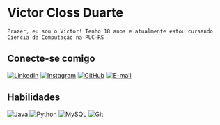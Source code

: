 # Victor Closs Duarte
    Prazer, eu sou o Victor! Tenho 18 anos e atualmente estou cursando Ciencia da Computação na PUC-RS
## Conecte-se comigo
[![LinkedIn](https://img.shields.io/badge/LinkedIn-0077B5?style=for-the-badge&logo=linkedin&logoColor=white)](https://www.linkedin.com/in/victor-closs/)
[![Instagram](https://img.shields.io/badge/-Instagram-%23E4405F?style=for-the-badge&logo=instagram&logoColor=white)](https://www.instagram.com/victorcloss/)
[![GitHub](https://img.shields.io/badge/GitHub-100000?style=for-the-badge&logo=github&logoColor=white)](https://github.com/victorcloss)
[![E-mail](https://img.shields.io/badge/-Email-000?style=for-the-badge&logo=microsoft-outlook&logoColor=007BFF)](mailto:victor_closs@icloud.com)

## Habilidades
![Java](https://img.shields.io/badge/java-%23ED8B00.svg?style=for-the-badge&logo=openjdk&logoColor=white)
![Python](https://img.shields.io/badge/python-3670A0?style=for-the-badge&logo=python&logoColor=ffdd54)
![MySQL](https://img.shields.io/badge/MySQL-00000F?style=for-the-badge&logo=mysql&logoColor=white)
![Git](https://img.shields.io/badge/GIT-E44C30?style=for-the-badge&logo=git&logoColor=white)

